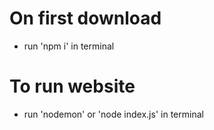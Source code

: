 # On first download

- run 'npm i' in terminal

# To run website

- run 'nodemon' or 'node index.js' in terminal
